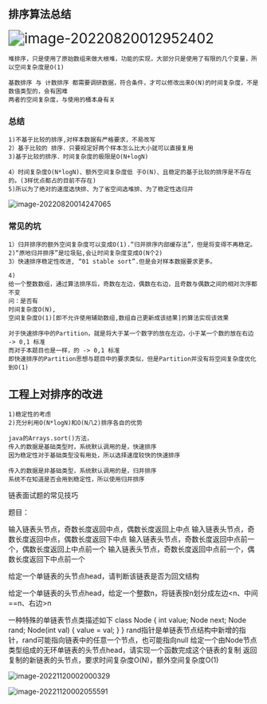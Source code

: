 ## 排序算法总结

<img src="https://cnchu-1310638968.cos.ap-nanjing.myqcloud.com/%E5%8D%9A%E5%AE%A2%E5%9B%BE%E7%89%87%E6%80%BB%E7%B1%BB/java/202208200129486.png" alt="image-20220820012952402" style="zoom:200%;" />

```apl
堆排序，只是使用了原始数组来做大根堆，功能的实现，大部分只是使用了有限的几个变量，所以空间复杂度是O(1)
```

```apl
基数排序 与 计数排序 都需要调研数据，符合条件，才可以修改出来O(N)的时间复杂度，不是数值类型的，会有困难
两者的空间复杂度，与使用的桶本身有关
```

### 总结

```apl
1)不基于比较的排序,对样本数据有严格要求，不易改写
2）基于比较的 排序．只要规定好两个样本怎么比大小就可以直接复用
3)基于比较的排序．时间复杂度的极限是O(N+logN)
```

```apl
4）时间复杂度O(N*logN)、额外空间复杂度低 于O(N)、且稳定的基于比较的排序是不存在的。(3样优点都占的目前不存在)
5)所以为了绝对的速度选快排、为了省空间选堆排、为了稳定性选归并
```

![image-20220820014247065](https://cnchu-1310638968.cos.ap-nanjing.myqcloud.com/%E5%8D%9A%E5%AE%A2%E5%9B%BE%E7%89%87%E6%80%BB%E7%B1%BB/java/202208200142167.png)

### 常见的坑

```apl
1）归并排序的额外空间复杂度可以变成O(1).“归并排序内部缓存法”，但是将变得不再稳定。
2)“原地归并排序”是垃圾贴,会让时间复杂度变成O(N个2)
3）快速排序稳定性改进, “01 stable sort”.但是会对样本数据要求更多。
```

```apl
4)
给一个整数数组，通过算法排序后，奇数在左边，偶数在右边，且奇数与偶数之间的相对次序都不变
问：是否有
时间复杂度O(N),
空间复杂度O(1)[即不允许使用辅助数组,数组自己更新成该结果]的算法实现该效果

对于快速排序中的Partition，就是将大于某一个数字的放在左边，小于某一个数的放在右边 -> 0,1 标准
而对于本题目也是一样，的 -> 0,1 标准
即快速排序的Partition思想与题目中的要求类似，但是Partition并没有将空间复杂度优化到O(1)
```



## 工程上对排序的改进

```apl
1)稳定性的考虑
2)充分利用O(N*logN)和O(N八2)排序各自的优势
```

```apl
java的Arrays.sort()方法，
传入的数据是基础类型时，系统默认调用的是，快速排序
因为稳定性对于基础类型没有用处，所以选择速度较快的快速排序

传入的数据是非基础类型，系统默认调用的是，归并排序
系统不在知道是否会用到稳定性，所以使用归并排序
```

 

链表面试题的常见技巧

题目：

输入链表头节点，奇数长度返回中点，偶数长度返回上中点
输入链表头节点，奇数长度返回中点，偶数长度返回下中点
输入链表头节点，奇数长度返回中点前一个，偶数长度返回上中点前一个
输入链表头节点，奇数长度返回中点前一个，偶数长度返回下中点前一个

给定一个单链表的头节点head，请判断该链表是否为回文结构

给定一个单链表的头节点head，给定一个整数n，将链表按n划分成左边<n、中间==n、右边>n

一种特殊的单链表节点类描述如下 
class Node {
int value; 
Node next; 
Node rand; 
Node(int val) { value = val; } 
} 
rand指针是单链表节点结构中新增的指针，rand可能指向链表中的任意一个节点，也可能指向null
给定一个由Node节点类型组成的无环单链表的头节点head，请实现一个函数完成这个链表的复制
返回复制的新链表的头节点，要求时间复杂度O(N)，额外空间复杂度O(1) 





![image-20221120002000329](https://cnchu-1310638968.cos.ap-nanjing.myqcloud.com/%E5%8D%9A%E5%AE%A2%E5%9B%BE%E7%89%87%E6%80%BB%E7%B1%BB/java/202211200020470.png)

![image-20221120002055591](https://cnchu-1310638968.cos.ap-nanjing.myqcloud.com/%E5%8D%9A%E5%AE%A2%E5%9B%BE%E7%89%87%E6%80%BB%E7%B1%BB/java/202211200020656.png)